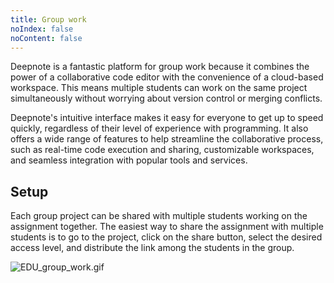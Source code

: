 ```yaml
---
title: Group work
noIndex: false
noContent: false
---
```


Deepnote is a fantastic platform for group work because it combines the power of a collaborative code editor with the convenience of a cloud-based workspace. This means multiple students can work on the same project simultaneously without worrying about version control or merging conflicts.

Deepnote's intuitive interface makes it easy for everyone to get up to speed quickly, regardless of their level of experience with programming. It also offers a wide range of features to help streamline the collaborative process, such as real-time code execution and sharing, customizable workspaces, and seamless integration with popular tools and services.

## Setup

Each group project can be shared with multiple students working on the assignment together. The easiest way to share the assignment with multiple students is to go to the project, click on the share button, select the desired access level, and distribute the link among the students in the group.<br />

![EDU_group_work.gif](https://media.graphassets.com/a188WyxTzaT225UERnbX)
